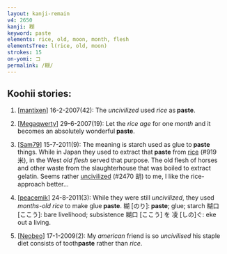 ```yaml
---
layout: kanji-remain
v4: 2650
kanji: 糊
keyword: paste
elements: rice, old, moon, month, flesh
elementsTree: l(rice, old, moon)
strokes: 15
on-yomi: コ
permalink: /糊/
---
```


## Koohii stories: 

1) [<a href="http://kanji.koohii.com/profile/mantixen">mantixen</a>] 16-2-2007(42): The <em>uncivilized</em> used <em>rice</em> as<strong> paste</strong>.

2) [<a href="http://kanji.koohii.com/profile/Megaqwerty">Megaqwerty</a>] 29-6-2007(19): Let the <em>rice age</em> for one <em>month</em> and it becomes an absolutely wonderful<strong> paste</strong>.

3) [<a href="http://kanji.koohii.com/profile/Sam79">Sam79</a>] 15-7-2011(9): The meaning is starch used as glue to<strong> paste</strong> things. While in Japan they used to extract that<strong> paste</strong> from <a href="../v4/919.html">rice</a> (#919 米), in the West <em>old flesh</em> served that purpose. The old flesh of horses and other waste from the slaughterhouse that was boiled to extract gelatin. Seems rather <a href="../v4/2470.html">uncivilized</a> (#2470 胡) to me, I like the rice-approach better...

4) [<a href="http://kanji.koohii.com/profile/peacemik">peacemik</a>] 24-8-2011(3): While they were still <em>uncivilized</em>, they used <em>months-old rice</em> to make glue<strong> paste</strong>. 糊 [のり]:<strong> paste</strong>; glue; starch 糊口 [ここう]: bare livelihood; subsistence 糊口 [ここう] を 凌 [しの]ぐ: eke out a living.

5) [<a href="http://kanji.koohii.com/profile/Neobeo">Neobeo</a>] 17-1-2009(2): My <em>american</em> friend is so <em>uncivilised</em> his staple diet consists of tooth<strong>paste</strong> rather than <em>rice</em>.

